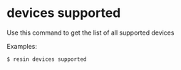 # devices supported

Use this command to get the list of all supported devices

Examples:

	$ resin devices supported
